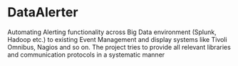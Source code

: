 DataAlerter
===========

Automating Alerting functionality across Big Data environment (Splunk, Hadoop etc.) to existing Event Management and display systems like Tivoli Omnibus, Nagios and so on. The project tries to provide all relevant libraries and communication protocols in a systematic manner
